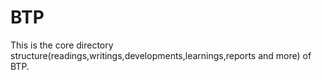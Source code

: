 # BTP
This is the core directory structure(readings,writings,developments,learnings,reports and more) of BTP.

